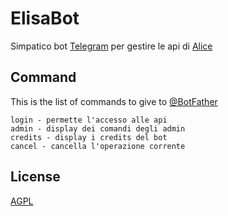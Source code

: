 # ElisaBot

Simpatico bot [Telegram](https://core.telegram.org/bots) per gestire le api di [Alice](https://github.com/policumbent/alice)

## Command

This is the list of commands to give to [@BotFather](https://telegram.me/botfather)

```
login - permette l'accesso alle api
admin - display dei comandi degli admin 
credits - display i credits del bot
cancel - cancella l'operazione corrente
```


## License
[AGPL](https://github.com/policumbent/elisabot/blob/main/LICENSE)

